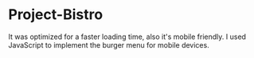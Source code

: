# Project-Bistro
It was optimized for a faster loading time, also it's mobile friendly. I used JavaScript to implement the burger menu for mobile devices.
